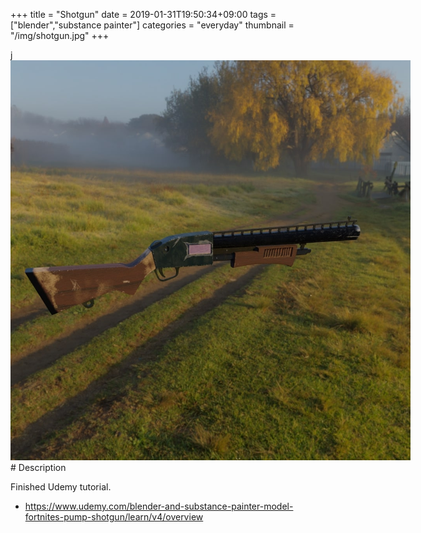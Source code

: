 +++
title = "Shotgun"
date = 2019-01-31T19:50:34+09:00
tags = ["blender","substance painter"]
categories = "everyday"
thumbnail = "/img/shotgun.jpg"
+++

<div class="image">j
<img src="/img/shotgun.jpg" style="max-width: 640px;">
</div>

<div class="description">
# Description

Finished Udemy tutorial.

- https://www.udemy.com/blender-and-substance-painter-model-fortnites-pump-shotgun/learn/v4/overview